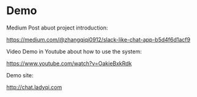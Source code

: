 # Demo

Medium Post abuot project introduction:

https://medium.com/@zhangqiqi0912/slack-like-chat-app-b5d4f6d1acf9

Video Demo in Youtube about how to use the system:

https://www.youtube.com/watch?v=OakieBxkRdk

Demo site:

http://chat.ladyqi.com

